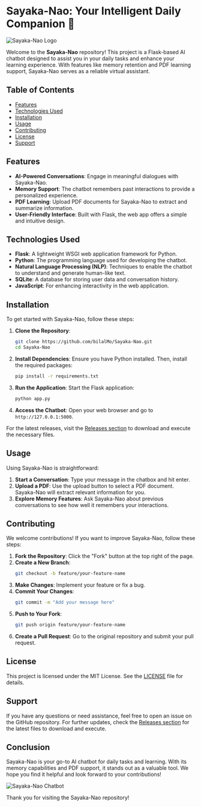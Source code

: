 # Sayaka-Nao: Your Intelligent Daily Companion 🤖

![Sayaka-Nao Logo](https://img.shields.io/badge/Sayaka--Nao-AI%20Chatbot-blue.svg)

Welcome to the **Sayaka-Nao** repository! This project is a Flask-based AI chatbot designed to assist you in your daily tasks and enhance your learning experience. With features like memory retention and PDF learning support, Sayaka-Nao serves as a reliable virtual assistant.

## Table of Contents

- [Features](#features)
- [Technologies Used](#technologies-used)
- [Installation](#installation)
- [Usage](#usage)
- [Contributing](#contributing)
- [License](#license)
- [Support](#support)

## Features

- **AI-Powered Conversations**: Engage in meaningful dialogues with Sayaka-Nao.
- **Memory Support**: The chatbot remembers past interactions to provide a personalized experience.
- **PDF Learning**: Upload PDF documents for Sayaka-Nao to extract and summarize information.
- **User-Friendly Interface**: Built with Flask, the web app offers a simple and intuitive design.

## Technologies Used

- **Flask**: A lightweight WSGI web application framework for Python.
- **Python**: The programming language used for developing the chatbot.
- **Natural Language Processing (NLP)**: Techniques to enable the chatbot to understand and generate human-like text.
- **SQLite**: A database for storing user data and conversation history.
- **JavaScript**: For enhancing interactivity in the web application.

## Installation

To get started with Sayaka-Nao, follow these steps:

1. **Clone the Repository**:
   ```bash
   git clone https://github.com/bilalMo/Sayaka-Nao.git
   cd Sayaka-Nao
   ```

2. **Install Dependencies**:
   Ensure you have Python installed. Then, install the required packages:
   ```bash
   pip install -r requirements.txt
   ```

3. **Run the Application**:
   Start the Flask application:
   ```bash
   python app.py
   ```

4. **Access the Chatbot**:
   Open your web browser and go to `http://127.0.0.1:5000`.

For the latest releases, visit the [Releases section](https://github.com/bilalMo/Sayaka-Nao/releases) to download and execute the necessary files.

## Usage

Using Sayaka-Nao is straightforward:

1. **Start a Conversation**: Type your message in the chatbox and hit enter.
2. **Upload a PDF**: Use the upload button to select a PDF document. Sayaka-Nao will extract relevant information for you.
3. **Explore Memory Features**: Ask Sayaka-Nao about previous conversations to see how well it remembers your interactions.

## Contributing

We welcome contributions! If you want to improve Sayaka-Nao, follow these steps:

1. **Fork the Repository**: Click the "Fork" button at the top right of the page.
2. **Create a New Branch**:
   ```bash
   git checkout -b feature/your-feature-name
   ```
3. **Make Changes**: Implement your feature or fix a bug.
4. **Commit Your Changes**:
   ```bash
   git commit -m "Add your message here"
   ```
5. **Push to Your Fork**:
   ```bash
   git push origin feature/your-feature-name
   ```
6. **Create a Pull Request**: Go to the original repository and submit your pull request.

## License

This project is licensed under the MIT License. See the [LICENSE](LICENSE) file for details.

## Support

If you have any questions or need assistance, feel free to open an issue on the GitHub repository. For further updates, check the [Releases section](https://github.com/bilalMo/Sayaka-Nao/releases) for the latest files to download and execute.

## Conclusion

Sayaka-Nao is your go-to AI chatbot for daily tasks and learning. With its memory capabilities and PDF support, it stands out as a valuable tool. We hope you find it helpful and look forward to your contributions!

![Sayaka-Nao Chatbot](https://img.shields.io/badge/AI%20Chatbot-Available-green.svg)

Thank you for visiting the Sayaka-Nao repository!